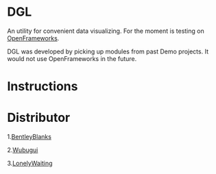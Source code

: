 # DGL
An utility for convenient data visualizing. For the moment is testing on [OpenFrameworks](https://github.com/openframeworks).

DGL was developed by picking up modules from past Demo projects. It would not use OpenFrameworks in the future.

# Instructions

# Distributor

1.[BentleyBlanks](https://github.com/BentleyBlanks)

2.[Wubugui](https://github.com/wubugui)

3.[LonelyWaiting](https://github.com/lonelyWaiting)